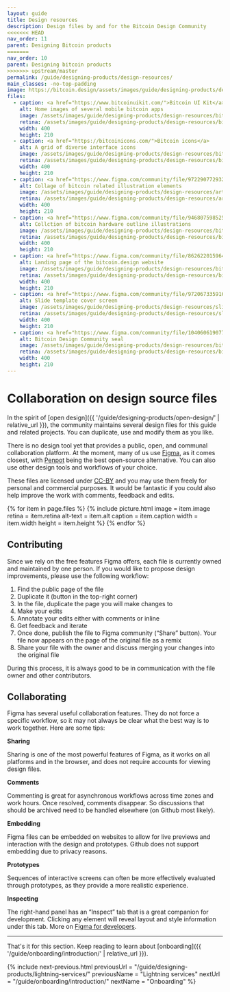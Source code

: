 ```yaml
---
layout: guide
title: Design resources
description: Design files by and for the Bitcoin Design Community
<<<<<<< HEAD
nav_order: 11
parent: Designing Bitcoin products
=======
nav_order: 10
parent: Designing bitcoin products
>>>>>>> upstream/master
permalink: /guide/designing-products/design-resources/
main_classes: -no-top-padding
image: https://bitcoin.design/assets/images/guide/designing-products/design-resources/design-resources-preview.jpg
files:
  - caption: <a href="https://www.bitcoinuikit.com/">Bitcoin UI Kit</a>
    alt: Home images of several mobile bitcoin apps
    image: /assets/images/guide/designing-products/design-resources/bitcoin-ui-kit.jpg
    retina: /assets/images/guide/designing-products/design-resources/bitcoin-ui-kit@2x.jpg
    width: 400
    height: 210
  - caption: <a href="https://bitcoinicons.com/">Bitcoin icons</a>
    alt: A grid of diverse interface icons
    image: /assets/images/guide/designing-products/design-resources/bitcoin-icons.jpg
    retina: /assets/images/guide/designing-products/design-resources/bitcoin-icons@2x.jpg
    width: 400
    height: 210
  - caption: <a href="https://www.figma.com/community/file/972290772932533325/Art-Meets-Bitcoin">Art meets bitcoin</a>
    alt: Collage of bitcoin related illustration elements
    image: /assets/images/guide/designing-products/design-resources/art-meets-bitcoin.jpg
    retina: /assets/images/guide/designing-products/design-resources/art-meets-bitcoin@2x.jpg
    width: 400
    height: 210
  - caption: <a href="https://www.figma.com/community/file/946807598525782935/Bitcoin-hardware-%26-accessories">Hardware illustrations</a>
    alt: Collction of bitcoin hardware outline illustrations
    image: /assets/images/guide/designing-products/design-resources/bitcoin-hardware-illustrations.jpg
    retina: /assets/images/guide/designing-products/design-resources/bitcoin-hardware-illustrations@2x.jpg
    width: 400
    height: 210
  - caption: <a href="https://www.figma.com/community/file/862622015964353400/Bitcoin-Designers-site">bitcoin.design website</a>
    alt: Landing page of the bitcoin.design website
    image: /assets/images/guide/designing-products/design-resources/bitcoin-design-site.jpg
    retina: /assets/images/guide/designing-products/design-resources/bitcoin-design-site@2x.jpg
    width: 400
    height: 210
  - caption: <a href="https://www.figma.com/community/file/972067335916375043/Bitcoin-Design-Slide-Template">Slide template</a>
    alt: Slide template cover screen
    image: /assets/images/guide/designing-products/design-resources/slide-template.jpg
    retina: /assets/images/guide/designing-products/design-resources/slide-template@2x.jpg
    width: 400
    height: 210
  - caption: <a href="https://www.figma.com/community/file/1040606190770628557/Bitcoin-Design-Community-seal">Bitcoin Design Community seal</a><br/><a href="/assets/images/guide/designing-products/design-resources/bitcoin-design-community.zip" download>Download images</a>
    alt: Bitcoin Design Community seal
    image: /assets/images/guide/designing-products/design-resources/bitcoin-design-community-seal.jpg
    retina: /assets/images/guide/designing-products/design-resources/bitcoin-design-community-seal@2x.jpg
    width: 400
    height: 210
---
```


<!--

Editor's notes

This page is about design source files the community maintains for the site, guide and other community needs (like the slide template).

-->

# Collaboration on design source files

In the spirit of [open design]({{ '/guide/designing-products/open-design/' | relative_url }}), the community maintains several design files for this guide and related projects. You can duplicate, use and modify them as you like.

There is no design tool yet that provides a public, open, and communal collaboration platform. At the moment, many of us use [Figma](https://www.figma.com/), as it comes closest, with [Penpot](https://penpot.app/) being the best open-source alternative. You can also use other design tools and workflows of your choice.

These files are licensed under [CC-BY](https://creativecommons.org/licenses/by/4.0/) and you may use them freely for personal and commercial purposes. It would be fantastic if you could also help improve the work with comments, feedback and edits.

<div class="image-grid">
{% for item in page.files %}
   {% include picture.html
      image = item.image
      retina = item.retina
      alt-text = item.alt
      caption = item.caption
      width = item.width
      height = item.height
   %}
{% endfor %}
</div>

## Contributing

Since we rely on the free features Figma offers, each file is currently owned and maintained by one person. If you would like to propose design improvements, please use the following workflow:

1. Find the public page of the file
2. Duplicate it (button in the top-right corner)
3. In the file, duplicate the page you will make changes to
4. Make your edits
5. Annotate your edits either with comments or inline
6. Get feedback and iterate
7. Once done, publish the file to Figma community (“Share” button). Your file now appears on the page of the original file as a remix
8. Share your file with the owner and discuss merging your changes into the original file

During this process, it is always good to be in communication with the file owner and other contributors.

## Collaborating

Figma has several useful collaboration features. They do not force a specific workflow, so it may not always be clear what the best way is to work together. Here are some tips:

**Sharing**

Sharing is one of the most powerful features of Figma, as it works on all platforms and in the browser, and does not require accounts for viewing design files.

**Comments**

Commenting is great for asynchronous workflows across time zones and work hours. Once resolved, comments disappear. So discussions that should be archived need to be handled elsewhere (on Github most likely).

**Embedding**

Figma files can be embedded on websites to allow for live previews and interaction with the design and prototypes. Github does not support embedding due to privacy reasons.

**Prototypes**

Sequences of interactive screens can often be more effectively evaluated through prototypes, as they provide a more realistic experience.

**Inspecting**

The right-hand panel has an “Inspect” tab that is a great companion for development. Clicking any element will reveal layout and style information under this tab. More on [Figma for developers](https://www.figma.com/best-practices/tips-on-developer-handoff/an-overview-of-figma-for-developers/).

---

That's it for this section. Keep reading to learn about [onboarding]({{ '/guide/onboarding/introduction/' | relative_url }}).

{% include next-previous.html
   previousUrl = "/guide/designing-products/lightning-services/"
   previousName = "Lightning services"
   nextUrl = "/guide/onboarding/introduction/"
   nextName = "Onboarding"
%}
